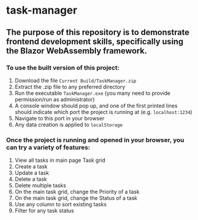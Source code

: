 # task-manager
 
## The purpose of this repository is to demonstrate frontend development skills, specifically using the Blazor WebAssembly framework.

### To use the built version of this project:

1. Download the file `Current Build/TaskManager.zip`
2. Extract the .zip file to any preferred directory
3. Run the executable `TaskManager.exe` (you many need to provide permission/run as administrator)
4. A console window should pop up, and one of the first printed lines should indicate which port the project is running at (e.g. `localhost:1234`)
5. Navigate to this port in your browser
6. Any data creation is applied to `localStorage`

### Once the project is running and opened in your browser, you can try a variety of features:

1. View all tasks in main page Task grid
2. Create a task
3. Update a task
4. Delete a task
5. Delete multiple tasks
6. On the main task grid, change the Priority of a task
7. On the main task grid, change the Status of a task
8. Use any column to sort existing tasks
9. Filter for any task status